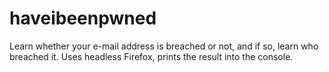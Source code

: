 # haveibeenpwned
Learn whether your e-mail address is breached or not, and if so, learn who breached it. Uses headless Firefox, prints the result into the console.
